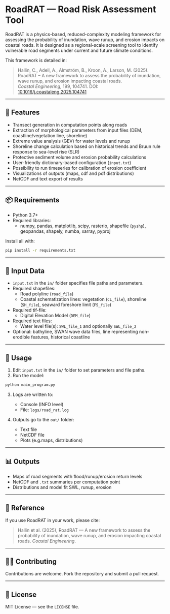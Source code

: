 # RoadRAT — Road Risk Assessment Tool

RoadRAT is a physics-based, reduced-complexity modeling framework for assessing the probability of inundation, wave runup, and erosion impacts on coastal roads. It is designed as a regional-scale screening tool to identify vulnerable road segments under current and future climate conditions.

This framework is detailed in:
> Hallin, C., Adell, A., Almström, B., Kroon, A., Larson, M. (2025).  
> RoadRAT – A new framework to assess the probability of inundation, wave runup, and erosion impacting coastal roads.  
> *Coastal Engineering*, 199, 104741. DOI: [10.1016/j.coastaleng.2025.104741](https://doi.org/10.1016/j.coastaleng.2025.104741)

---

## 🔧 Features

- Transect generation in computation points along roads
- Extraction of morphological parameters from input files (DEM, coastline/vegetation line, shoreline)
- Extreme value analysis (GEV) for water levels and runup
- Shoreline change calculation based on historical trends and Bruun rule response to sea-level rise (SLR)
- Protective sediment volume and erosion probability calculations
- User-friendly dictionary-based configuration (`input.txt`)
- Possibility to run timeseries for calibration of erosion coefficient
- Visualizations of outputs (maps, cdf and pdf distributions)
- NetCDF and text export of results

---

## 📦 Requirements

- Python 3.7+
- Required libraries:
  - numpy, pandas, matplotlib, scipy, rasterio, shapefile (`pyshp`), geopandas, shapely, numba, xarray, pyproj

Install all with:

```bash
pip install -r requirements.txt
```

---

## 📁 Input Data

- `input.txt` in the `in/` folder specifies file paths and parameters.
- Required shapefiles:
  - Road polyline (`road_file`)
  - Coastal schematization lines: vegetation (`CL_file`), shoreline (`SH_file`), seaward foreshore limit (`FS_file`)
- Required tif-file:
  - Digital Elevation Model (`DEM_file`)
- Required text files:
  - Water level file(s): `SWL_file_1` and optionally `SWL_file_2`
- Optional: bathyline, SWAN wave data files, line representing non-erodible features, historical coastline

---

## 🚀 Usage

1. Edit `input.txt` in the `in/` folder to set parameters and file paths.
2. Run the model:

```bash
python main_program.py
```

3. Logs are written to:
   - Console (INFO level)
   - File: `logs/road_rat.log`

4. Outputs go to the `out/` folder:
   - Text file
   - NetCDF file
   - Plots (e.g.maps, distributions)

---

## 📊 Outputs

- Maps of road segments with flood/runup/erosion return levels
- NetCDF and `.txt` summaries per computation point
- Distributions and model fit SWL, runup, erosion
---

## 📖 Reference

If you use RoadRAT in your work, please cite:

> Hallin et al. (2025), RoadRAT — A new framework to assess the probability of inundation, wave runup, and erosion impacting coastal roads. *Coastal Engineering*.

---

## 👩‍💻 Contributing

Contributions are welcome. Fork the repository and submit a pull request.

---

## 📄 License

MIT License — see the `LICENSE` file.